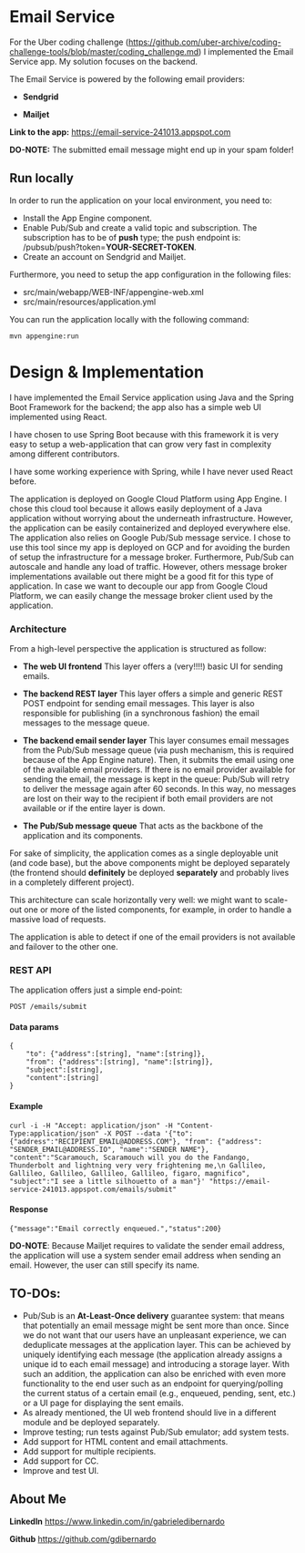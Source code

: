 # Email Service
For the Uber coding challenge (https://github.com/uber-archive/coding-challenge-tools/blob/master/coding_challenge.md) I implemented the Email Service app. My solution focuses on the backend. 

The Email Service is powered by the following email providers:

- **Sendgrid**

- **Mailjet**


**Link to the app:** https://email-service-241013.appspot.com

**DO-NOTE:** The submitted email message might end up in your spam folder! 


## Run locally

In order to run the application on your local environment, you need to: 
 
- Install the App Engine component.
- Enable Pub/Sub and create a valid topic and subscription. The subscription has to be of **push** type; the push endpoint is: /pubsub/push?token=**YOUR-SECRET-TOKEN**.
- Create an account on Sendgrid and Mailjet.

Furthermore, you need to setup the app configuration in the following files:
- src/main/webapp/WEB-INF/appengine-web.xml 
- src/main/resources/application.yml 

You can run the application locally with the following command: 
```
mvn appengine:run
```


# Design & Implementation

I have implemented the Email Service application using Java and the Spring Boot Framework for the backend; the app also has a simple web UI implemented using React.

I have chosen to use Spring Boot because with this framework it is very easy to setup a web-application that can grow very fast in complexity among different contributors.

I have some working experience with Spring, while I have never used React before. 

The application is deployed on Google Cloud Platform using App Engine. I chose this cloud tool because it allows easily deployment of a Java application without worrying about the underneath infrastructure. However, the application can be easily containerized and deployed everywhere else.
The application also relies on Google Pub/Sub message service. I chose to use this tool since my app is deployed on GCP and for avoiding the burden of setup the infrastructure for a message broker. Furthermore, Pub/Sub can autoscale and handle any load of traffic. However, others message broker implementations available out there might be a good fit for this type of application. In case we want to decouple our app from Google Cloud Platform, we can easily change the message broker client used by the application.



### Architecture

From a high-level perspective the application is structured as follow:

- **The web UI frontend** This layer offers a (very!!!!) basic UI for sending emails.

- **The backend REST layer** This layer offers a simple and generic REST POST endpoint for sending email messages. This layer is also responsible for publishing (in a synchronous fashion) the email messages to the message queue. 
- **The backend email sender layer**  This layer consumes email messages from the Pub/Sub message queue (via push mechanism, this is required because of the App Engine nature). Then, it submits the email using one of the available email providers. If there is no email provider available for sending the email, the message is kept in the queue: Pub/Sub will retry to deliver the message again after 60 seconds. In this way, no messages are lost on their way to the recipient if both email providers are not available or if the entire layer is down.
- **The Pub/Sub message queue** That acts as the backbone of the application and its components.

For sake of simplicity, the application comes as a single deployable unit (and code base), but the above components might be deployed separately (the frontend should **definitely** be deployed **separately** and probably lives in a completely different project). 

This architecture can scale horizontally very well: we might want to scale-out one or more of the listed components, for example, in order to handle a massive load of requests.

The application is able to detect if one of the email providers is not available and failover to the other one.

### REST API
The application offers just a simple end-point:
```
POST /emails/submit
```
#### Data params

```
{
    "to": {"address":[string], "name":[string]},
    "from": {"address":[string], "name":[string]},
    "subject":[string],
    "content":[string]
}
```

#### Example

```
curl -i -H "Accept: application/json" -H "Content-Type:application/json" -X POST --data '{"to":{"address":"RECIPIENT_EMAIL@ADDRESS.COM"}, "from": {"address": "SENDER_EMAIL@ADDRESS.IO", "name":"SENDER NAME"}, "content":"Scaramouch, Scaramouch will you do the Fandango, Thunderbolt and lightning very very frightening me,\n Gallileo, Gallileo, Gallileo, Gallileo, Gallileo, figaro, magnifico", "subject":"I see a little silhouetto of a man"}' "https://email-service-241013.appspot.com/emails/submit"
```

#### Response

```
{"message":"Email correctly enqueued.","status":200}
```

**DO-NOTE**: Because Mailjet requires to validate the sender email address, the application will use a system sender email address when sending an email. However, the user can still specify its name.

## TO-DOs:
- Pub/Sub is an **At-Least-Once delivery** guarantee system: that means that potentially an email message might be sent more than once. Since we do not want that our users have an unpleasant experience, we can deduplicate messages at the application layer. This can be achieved by uniquely identifying each message (the application already assigns a unique id to each email message) and introducing a storage layer. With such an addition, the application can also be enriched with even more functionality to the end user such as an endpoint for querying/polling the current status of a certain email (e.g., enqueued, pending, sent, etc.) or a UI page for displaying the sent emails. 
- As already mentioned, the UI web frontend should live in a different module and be deployed separately.
- Improve testing; run tests against Pub/Sub emulator; add system tests.
- Add support for HTML content and email attachments. 
- Add support for multiple recipients.
- Add support for CC.
- Improve and test UI.

## About Me

**LinkedIn** https://www.linkedin.com/in/gabrieledibernardo

**Github** https://github.com/gdibernardo